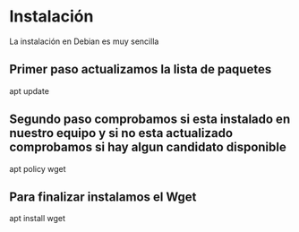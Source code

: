 # Instalación

La instalación en Debian es muy sencilla

## Primer paso actualizamos la lista de paquetes
apt update

## Segundo paso comprobamos si esta instalado en nuestro equipo y si no esta actualizado comprobamos si hay algun candidato disponible
apt policy wget

## Para finalizar instalamos el Wget
apt install wget

